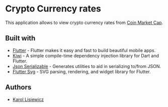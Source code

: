 # Crypto Currency rates

This application allows to view crypto currency rates from [Coin Market Cap](https://coinmarketcap.com).

## Built with
* [Flutter](https://github.com/flutter/flutter) - Flutter makes it easy and fast to build beautiful mobile apps.
* [Kiwi](https://github.com/letsar/kiwi) - A simple compile-time dependency injection library for Dart and Flutter.
* [Json Serializable](https://github.com/dart-lang/json_serializable) - Generates utilities to aid in serializing to/from JSON.
* [Flutter Svg](https://github.com/dnfield/flutter_svg) - SVG parsing, rendering, and widget library for Flutter.

## Authors

* [Karol Lisiewicz](https://www.linkedin.com/in/karol-lisiewicz/)
